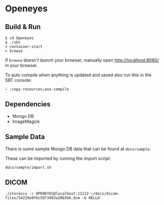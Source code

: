 # Openeyes #

## Build & Run ##

```
$ cd Openeyes
$ ./sbt
> container:start
> browse
```

If `browse` doesn't launch your browser, manually open [http://localhost:8080/](http://localhost:8080/) in your browser.

To auto compile when anything is updated and saved also run this in the SBT console:

```
~ ;copy-resources;aux-compile
```

## Dependencies ##

* Mongo DB
* ImageMagick

## Sample Data ##

There is some sample Mongo DB data that can be found at `docs/sample`. 

These can be imported by running the import script:

```
docs/sample/import.sh
```

## DICOM

```
./storescu -c OPENEYES@localhost:11112 ~/docs/dicom-files/54229a9f6c5873493a28b3b8.dcm -b HELLO
```